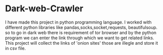 # Dark-web-Crawler
I have made this project in python programming language. I worked with different python libraries like pandas,socks,socket,requests, beautifulsoup.
so to go in dark web there is requirement of tor browser and by the python program we can enter the link through which we want to get related links.
This project will collect the links of 'onion sites' those are illegle and store it in csv file.

